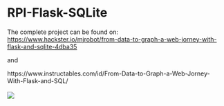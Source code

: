# RPI-Flask-SQLite

The complete project can be found on:
https://www.hackster.io/mjrobot/from-data-to-graph-a-web-jorney-with-flask-and-sqlite-4dba35
<p>
and
</p>
https://www.instructables.com/id/From-Data-to-Graph-a-Web-Jorney-With-Flask-and-SQL/
<br>
<br>
<img src="https://github.com/Mjrovai/RPI-Flask-SQLite/blob/master/diagBlocos.png?raw=true">
